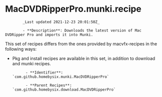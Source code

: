 # MacDVDRipperPro.munki.recipe

            _Last updated 2021-12-23 20:01:50Z_

            - **Description**: Downloads the latest version of Mac DVDRipper Pro and imports it into Munki.

This set of recipes differs from the ones provided by macvfx-recipes in the following ways:
- Pkg and install recipes are available in this set, in addition to download and munki recipes.

            - **Identifier**: `com.github.homebysix.munki.MacDVDRipperPro`

            - **Parent Recipes**: `com.github.homebysix.download.MacDVDRipperPro`
